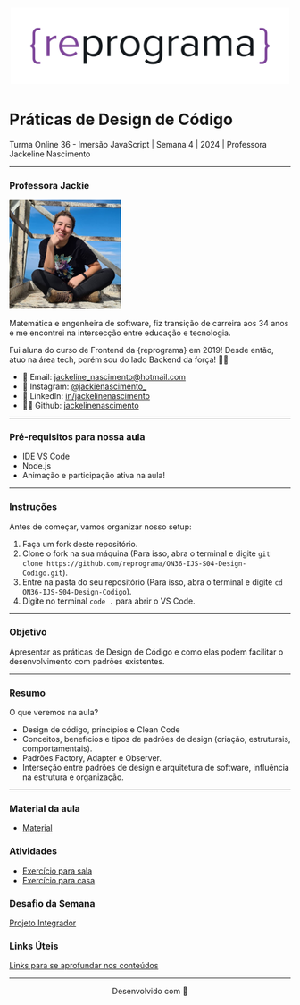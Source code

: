 <h1 align="center">
  <img src="assets/reprograma-fundos-claros.png" alt="logo reprograma" width="500">
</h1>

# Práticas de Design de Código

Turma Online 36 - Imersão JavaScript | Semana 4 | 2024 | Professora Jackeline Nascimento

***

### Professora Jackie

<p><img src="./assets/jackeline.jpg" alt="foto jackie" width="200"></p>

Matemática e engenheira de software, fiz transição de carreira aos 34 anos e me encontrei na intersecção entre educação e tecnologia.

Fui aluna do curso de Frontend da {reprograma} em 2019! Desde então, atuo na área tech, porém sou do lado Backend da força! 🖤👑

* 💌 Email: jackeline_nascimento@hotmail.com
* 📸 Instagram: [@jackienascimento_](https://instagram.com/jackienascimento_)
* 💼 LinkedIn: [in/jackelinenascimento](https://linkedin.com/in/jackelinenascimento)
* 👩‍💻 Github: [jackelinenascimento](https://github.com/jackelinenascimento)

***

### Pré-requisitos para nossa aula

* IDE VS Code
* Node.js 
* Animação e participação ativa na aula!

***

### Instruções

Antes de começar, vamos organizar nosso setup:

1. Faça um fork deste repositório.
2. Clone o fork na sua máquina (Para isso, abra o terminal e digite `git clone https://github.com/reprograma/ON36-IJS-S04-Design-Codigo.git`).
3. Entre na pasta do seu repositório (Para isso, abra o terminal e digite `cd ON36-IJS-S04-Design-Codigo`).
4. Digite no terminal `code .` para abrir o VS Code.

***

### Objetivo

Apresentar as práticas de Design de Código e como elas podem facilitar o desenvolvimento com padrões existentes.

***

### Resumo

O que veremos na aula?

- Design de código, princípios e Clean Code
- Conceitos, benefícios e tipos de padrões de design (criação, estruturais, comportamentais).
- Padrões Factory, Adapter e Observer.
- Interseção entre padrões de design e arquitetura de software, influência na estrutura e organização.

***

### Material da aula

* [Material](/material)

### Atividades

* [Exercício para sala](/exercicios/para-sala/)
* [Exercício para casa](/exercicios/para-casa/)

### Desafio da Semana

[Projeto Integrador](/material/Desafio%20Semanal%20-%20Projeto%20Integrador.md)

### Links Úteis

[Links para se aprofundar nos conteúdos](/material/Links.md)

***

<p align="center">Desenvolvido com 💜</p>
